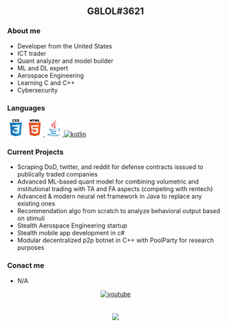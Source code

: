 ## <div align="center">G8LOL#3621</div>

### About me

- Developer from the United States
- ICT trader
- Quant analyzer and model builder
- ML and DL expert
- Aerospace Engineering
- Learning C and C++
- Cybersecurity

### Languages

<p align="left"> 
<a href="https://www.w3schools.com/css/" target="_blank" rel="noreferrer"> <img src="https://raw.githubusercontent.com/devicons/devicon/master/icons/css3/css3-original-wordmark.svg" alt="css3" width="40" height="40"/></a> 
<a href="https://www.w3.org/html/" target="_blank" rel="noreferrer"> <img src="https://raw.githubusercontent.com/devicons/devicon/master/icons/html5/html5-original-wordmark.svg" alt="html5" width="40" height="40"/> </a> 
<a href="https://www.java.com" target="_blank" rel="noreferrer"> <img src="https://raw.githubusercontent.com/devicons/devicon/master/icons/java/java-original.svg" alt="java" width="40" height="40"/> </a> 
<a href="https://kotlinlang.org" target="_blank" rel="noreferrer"> <img src="https://www.vectorlogo.zone/logos/kotlinlang/kotlinlang-icon.svg" alt="kotlin" width="40" height="40"/> </a> 
</p>

### Current Projects
- Scraping DoD, twitter, and reddit for defense contracts isssued to publically traded companies
- Advanced ML-based quant model for combining volumetric and institutional trading with TA and FA aspects (competing with rentech)
- Advanced & modern neural net framework in Java to replace any existing ones
- Recommendation algo from scratch to analyze behavioral output based on stimuli
- Stealth Aerospace Engineering startup
- Stealth mobile app development in c#
- Modular decentralized p2p botnet in C++ with PoolParty for research purposes

### Conact me
- N/A

<div align="center">
<a href="https://www.youtube.com/c/G8LOL" target="_blank">
<img src=https://img.shields.io/badge/youtube-%23EE4831.svg?&style=for-the-badge&logo=youtube&logoColor=white alt=youtube style="margin-bottom: 5px;" />
</a>  
</div>

<br/>  

<p align="center">
 <img src="https://github-readme-stats-git-masterrstaa-rickstaa.vercel.app/api?username=G8LOL&&show_icons=true&theme=dark">
</p>
